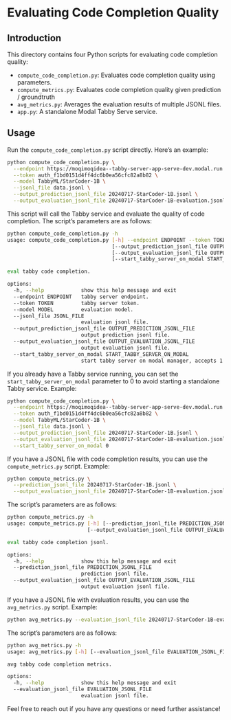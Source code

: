 # Evaluating Code Completion Quality

## Introduction

This directory contains four Python scripts for evaluating code completion quality:

* `compute_code_completion.py`: Evaluates code completion quality using parameters.
* `compute_metrics.py`: Evaluates code completion quality given prediction / groundtruth
* `avg_metrics.py`: Averages the evaluation results of multiple JSONL files.
* `app.py`: A standalone Modal Tabby Serve service.

## Usage

Run the `compute_code_completion.py` script directly. Here’s an example:

```bash
python compute_code_completion.py \
  --endpoint https://moqimoqidea--tabby-server-app-serve-dev.modal.run \
  --token auth_f1bd0151d4ff4dc6b0ea56cfc82a8b82 \
  --model TabbyML/StarCoder-1B \
  --jsonl_file data.jsonl \
  --output_prediction_jsonl_file 20240717-StarCoder-1B.jsonl \
  --output_evaluation_jsonl_file 20240717-StarCoder-1B-evaluation.jsonl
```

This script will call the Tabby service and evaluate the quality of code completion. The script’s parameters are as follows:

```bash
python compute_code_completion.py -h
usage: compute_code_completion.py [-h] --endpoint ENDPOINT --token TOKEN --model MODEL [--jsonl_file JSONL_FILE]
                                  [--output_prediction_jsonl_file OUTPUT_PREDICTION_JSONL_FILE]
                                  [--output_evaluation_jsonl_file OUTPUT_EVALUATION_JSONL_FILE]
                                  [--start_tabby_server_on_modal START_TABBY_SERVER_ON_MODAL]

eval tabby code completion.

options:
  -h, --help            show this help message and exit
  --endpoint ENDPOINT   tabby server endpoint.
  --token TOKEN         tabby server token.
  --model MODEL         evaluation model.
  --jsonl_file JSONL_FILE
                        evaluation jsonl file.
  --output_prediction_jsonl_file OUTPUT_PREDICTION_JSONL_FILE
                        output prediction jsonl file.
  --output_evaluation_jsonl_file OUTPUT_EVALUATION_JSONL_FILE
                        output evaluation jsonl file.
  --start_tabby_server_on_modal START_TABBY_SERVER_ON_MODAL
                        start tabby server on modal manager, accepts 1 or another.
```

If you already have a Tabby service running, you can set the `start_tabby_server_on_modal` parameter to 0 to avoid starting a standalone Tabby service. Example:

```bash
python compute_code_completion.py \
  --endpoint https://moqimoqidea--tabby-server-app-serve-dev.modal.run \
  --token auth_f1bd0151d4ff4dc6b0ea56cfc82a8b82 \
  --model TabbyML/StarCoder-1B \
  --jsonl_file data.jsonl \
  --output_prediction_jsonl_file 20240717-StarCoder-1B.jsonl \
  --output_evaluation_jsonl_file 20240717-StarCoder-1B-evaluation.jsonl \
  --start_tabby_server_on_modal 0
```

If you have a JSONL file with code completion results, you can use the `compute_metrics.py` script. Example:

```bash
python compute_metrics.py \
  --prediction_jsonl_file 20240717-StarCoder-1B.jsonl \
  --output_evaluation_jsonl_file 20240717-StarCoder-1B-evaluation.jsonl
```

The script’s parameters are as follows:

```bash
python compute_metrics.py -h
usage: compute_metrics.py [-h] [--prediction_jsonl_file PREDICTION_JSONL_FILE]
                          [--output_evaluation_jsonl_file OUTPUT_EVALUATION_JSONL_FILE]

eval tabby code completion jsonl.

options:
  -h, --help            show this help message and exit
  --prediction_jsonl_file PREDICTION_JSONL_FILE
                        prediction jsonl file.
  --output_evaluation_jsonl_file OUTPUT_EVALUATION_JSONL_FILE
                        output evaluation jsonl file.
```

If you have a JSONL file with evaluation results, you can use the `avg_metrics.py` script. Example:

```bash
python avg_metrics.py --evaluation_jsonl_file 20240717-StarCoder-1B-evaluation.jsonl
```

The script’s parameters are as follows:

```bash
python avg_metrics.py -h
usage: avg_metrics.py [-h] [--evaluation_jsonl_file EVALUATION_JSONL_FILE]

avg tabby code completion metrics.

options:
  -h, --help            show this help message and exit
  --evaluation_jsonl_file EVALUATION_JSONL_FILE
                        evaluation jsonl file.
```

Feel free to reach out if you have any questions or need further assistance!
